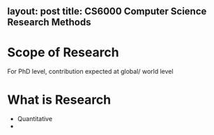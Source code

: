 layout: post
title: CS6000 Computer Science Research Methods
---


# Scope of Research
For PhD level, contribution expected at global/ world level
# What is Research
- Quantitative 
- 